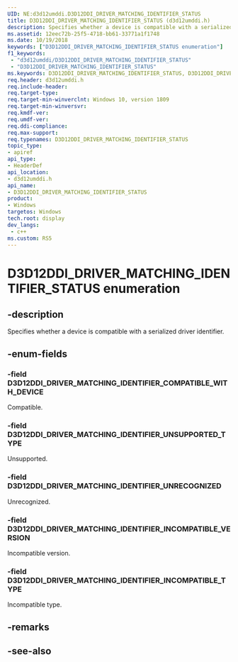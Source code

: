 ```yaml
---
UID: NE:d3d12umddi.D3D12DDI_DRIVER_MATCHING_IDENTIFIER_STATUS
title: D3D12DDI_DRIVER_MATCHING_IDENTIFIER_STATUS (d3d12umddi.h)
description: Specifies whether a device is compatible with a serialized driver identifier.
ms.assetid: 12eec72b-25f5-4718-bb61-33771a1f1748
ms.date: 10/19/2018
keywords: ["D3D12DDI_DRIVER_MATCHING_IDENTIFIER_STATUS enumeration"]
f1_keywords:
 - "d3d12umddi/D3D12DDI_DRIVER_MATCHING_IDENTIFIER_STATUS"
 - "D3D12DDI_DRIVER_MATCHING_IDENTIFIER_STATUS"
ms.keywords: D3D12DDI_DRIVER_MATCHING_IDENTIFIER_STATUS, D3D12DDI_DRIVER_MATCHING_IDENTIFIER_STATUS, 
req.header: d3d12umddi.h
req.include-header:
req.target-type:
req.target-min-winverclnt: Windows 10, version 1809
req.target-min-winversvr:
req.kmdf-ver:
req.umdf-ver:
req.ddi-compliance:
req.max-support:
req.typenames: D3D12DDI_DRIVER_MATCHING_IDENTIFIER_STATUS
topic_type: 
- apiref
api_type: 
- HeaderDef
api_location: 
- d3d12umddi.h
api_name: 
- D3D12DDI_DRIVER_MATCHING_IDENTIFIER_STATUS
product:
- Windows
targetos: Windows
tech.root: display
dev_langs:
 - c++
ms.custom: RS5
---
```


# D3D12DDI_DRIVER_MATCHING_IDENTIFIER_STATUS enumeration

## -description

Specifies whether a device is compatible with a serialized driver identifier.

## -enum-fields

### -field D3D12DDI_DRIVER_MATCHING_IDENTIFIER_COMPATIBLE_WITH_DEVICE

Compatible.

### -field D3D12DDI_DRIVER_MATCHING_IDENTIFIER_UNSUPPORTED_TYPE

Unsupported.

### -field D3D12DDI_DRIVER_MATCHING_IDENTIFIER_UNRECOGNIZED

Unrecognized.

### -field D3D12DDI_DRIVER_MATCHING_IDENTIFIER_INCOMPATIBLE_VERSION

Incompatible version.

### -field D3D12DDI_DRIVER_MATCHING_IDENTIFIER_INCOMPATIBLE_TYPE

Incompatible type.

## -remarks

## -see-also
